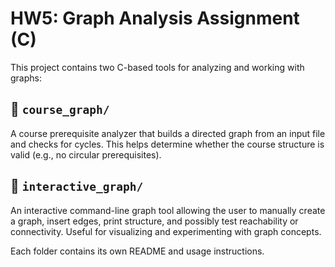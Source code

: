 # HW5: Graph Analysis Assignment (C)

This project contains two C-based tools for analyzing and working with graphs:

## 📁 `course_graph/`
A course prerequisite analyzer that builds a directed graph from an input file and checks for cycles. This helps determine whether the course structure is valid (e.g., no circular prerequisites).

## 📁 `interactive_graph/`
An interactive command-line graph tool allowing the user to manually create a graph, insert edges, print structure, and possibly test reachability or connectivity. Useful for visualizing and experimenting with graph concepts.

Each folder contains its own README and usage instructions.
